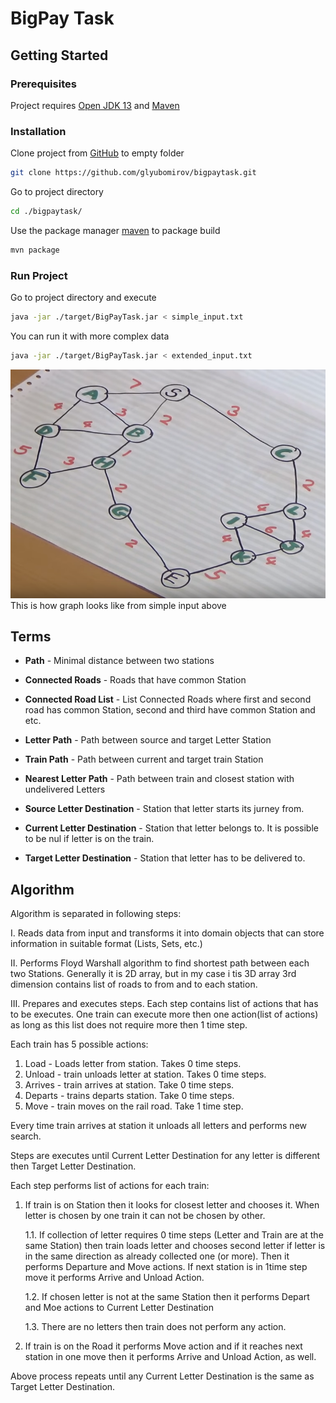 # BigPay Task

## Getting Started

### Prerequisites
Project requires [Open JDK 13](https://www.azul.com/downloads/zulu-community/?&version=java-13&architecture=x86-64-bit&package=jdk) and [Maven](https://maven.apache.org/) 

### Installation
Clone project from [GitHub](https://github.com/glyubomirov/bigpaytask/) to empty folder

```bash
git clone https://github.com/glyubomirov/bigpaytask.git
```

Go to project directory

```bash
cd ./bigpaytask/
```

Use the package manager [maven](https://maven.apache.org/) to package build

```bash
mvn package
```

### Run Project
Go to project directory and execute

```bash
java -jar ./target/BigPayTask.jar < simple_input.txt
```

You can run it with more complex data
```bash
java -jar ./target/BigPayTask.jar < extended_input.txt
```

![Link](https://github.com/glyubomirov/bigpaytask/blob/master/resources/simple_graph.png) 
This is how graph looks like from simple input above

## Terms

* **Path** - Minimal distance between two stations

* **Connected Roads** - Roads that have common Station

* **Connected Road List** - List Connected Roads where first and second road has common Station, second and third have common Station and etc. 

* **Letter Path** - Path between source and target Letter Station

* **Train Path** - Path between current and target train Station

* **Nearest Letter Path** - Path between train and closest station with undelivered Letters

* **Source Letter Destination** - Station that letter starts its jurney from.

* **Current Letter Destination** - Station that letter belongs to. It is possible to be nul if letter is on the train.

* **Target Letter Destination** - Station that letter has to be delivered to.

## Algorithm

Algorithm is separated in following steps:

I. Reads data from input and transforms it into domain objects that can store information in suitable format (Lists, Sets, etc.)

II. Performs Floyd Warshall algorithm to find shortest path between each two Stations. Generally it is 2D array, but in my case
i tis 3D array 3rd dimension contains list of roads to from and to each station.

III. Prepares and executes steps. Each step contains list of actions that has to be executes. One train can execute more then one
action(list of actions) as long as this list does not require more then 1 time step.

Each train has 5 possible actions:
1. Load - Loads letter from station. Takes 0 time steps.
2. Unload - train unloads letter at station. Takes 0 time steps.
3. Arrives - train arrives at station. Take 0 time steps.
4. Departs - trains departs station. Take 0 time steps.
5. Move - train moves on the rail road. Take 1 time step.

Every time train arrives at station it unloads all letters and performs new search.

Steps are executes until Current Letter Destination for any letter is different then Target Letter Destination.

Each step performs list of actions for each train:
 
1. If train is on Station then it looks for closest letter and chooses it. When letter is chosen by one train it can not be chosen by other.

    1.1. If collection of letter requires 0 time steps (Letter and Train are at the same Station) then train loads letter and chooses 
second letter if letter is in the same direction as already collected one (or more). Then it performs Departure and Move actions. 
If next station is in 1time step move it performs Arrive and Unload Action.

    1.2. If chosen letter is not at the same Station then it performs Depart and Moe actions to Current Letter Destination
    
    1.3. There are no letters then train does not perform any action.

2. If train is on the Road it performs Move action and if it reaches next station in one move then it performs Arrive and Unload Action, as well.

Above process repeats until any Current Letter Destination is the same as Target Letter Destination.